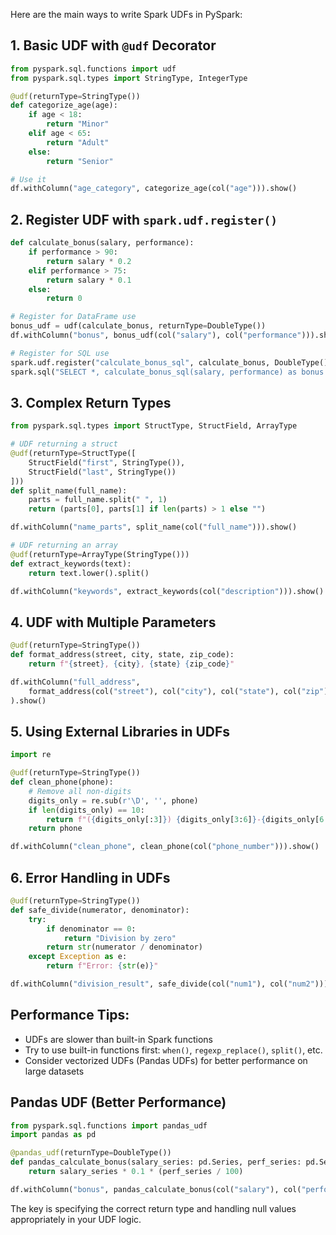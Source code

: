 Here are the main ways to write Spark UDFs in PySpark:

## 1. Basic UDF with `@udf` Decorator
```python
from pyspark.sql.functions import udf
from pyspark.sql.types import StringType, IntegerType

@udf(returnType=StringType())
def categorize_age(age):
    if age < 18:
        return "Minor"
    elif age < 65:
        return "Adult"
    else:
        return "Senior"

# Use it
df.withColumn("age_category", categorize_age(col("age"))).show()
```

## 2. Register UDF with `spark.udf.register()`
```python
def calculate_bonus(salary, performance):
    if performance > 90:
        return salary * 0.2
    elif performance > 75:
        return salary * 0.1
    else:
        return 0

# Register for DataFrame use
bonus_udf = udf(calculate_bonus, returnType=DoubleType())
df.withColumn("bonus", bonus_udf(col("salary"), col("performance"))).show()

# Register for SQL use
spark.udf.register("calculate_bonus_sql", calculate_bonus, DoubleType())
spark.sql("SELECT *, calculate_bonus_sql(salary, performance) as bonus FROM employees").show()
```

## 3. Complex Return Types
```python
from pyspark.sql.types import StructType, StructField, ArrayType

# UDF returning a struct
@udf(returnType=StructType([
    StructField("first", StringType()),
    StructField("last", StringType())
]))
def split_name(full_name):
    parts = full_name.split(" ", 1)
    return (parts[0], parts[1] if len(parts) > 1 else "")

df.withColumn("name_parts", split_name(col("full_name"))).show()

# UDF returning an array
@udf(returnType=ArrayType(StringType()))
def extract_keywords(text):
    return text.lower().split()

df.withColumn("keywords", extract_keywords(col("description"))).show()
```

## 4. UDF with Multiple Parameters
```python
@udf(returnType=StringType())
def format_address(street, city, state, zip_code):
    return f"{street}, {city}, {state} {zip_code}"

df.withColumn("full_address", 
    format_address(col("street"), col("city"), col("state"), col("zip"))
).show()
```

## 5. Using External Libraries in UDFs
```python
import re

@udf(returnType=StringType())
def clean_phone(phone):
    # Remove all non-digits
    digits_only = re.sub(r'\D', '', phone)
    if len(digits_only) == 10:
        return f"({digits_only[:3]}) {digits_only[3:6]}-{digits_only[6:]}"
    return phone

df.withColumn("clean_phone", clean_phone(col("phone_number"))).show()
```

## 6. Error Handling in UDFs
```python
@udf(returnType=StringType())
def safe_divide(numerator, denominator):
    try:
        if denominator == 0:
            return "Division by zero"
        return str(numerator / denominator)
    except Exception as e:
        return f"Error: {str(e)}"

df.withColumn("division_result", safe_divide(col("num1"), col("num2"))).show()
```

## Performance Tips:
- UDFs are slower than built-in Spark functions
- Try to use built-in functions first: `when()`, `regexp_replace()`, `split()`, etc.
- Consider vectorized UDFs (Pandas UDFs) for better performance on large datasets

## Pandas UDF (Better Performance)
```python
from pyspark.sql.functions import pandas_udf
import pandas as pd

@pandas_udf(returnType=DoubleType())
def pandas_calculate_bonus(salary_series: pd.Series, perf_series: pd.Series) -> pd.Series:
    return salary_series * 0.1 * (perf_series / 100)

df.withColumn("bonus", pandas_calculate_bonus(col("salary"), col("performance"))).show()
```

The key is specifying the correct return type and handling null values appropriately in your UDF logic.
